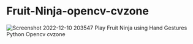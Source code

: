 # Fruit-Ninja-opencv-cvzone
![Screenshot 2022-12-10 203547](https://user-images.githubusercontent.com/93220185/206872477-ce52ddc8-1f00-4c02-b901-3db84f10d417.png)
 Play Fruit Ninja using Hand Gestures Python Opencv cvzone 
